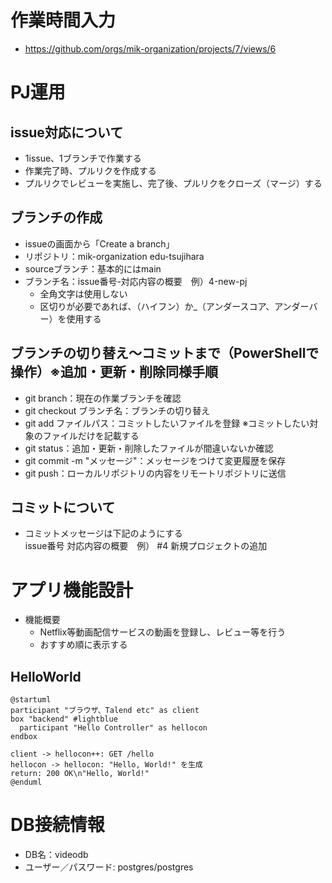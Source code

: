 # 作業時間入力
- https://github.com/orgs/mik-organization/projects/7/views/6

# PJ運用
## issue対応について
- 1issue、1ブランチで作業する
- 作業完了時、プルリクを作成する
- プルリクでレビューを実施し、完了後、プルリクをクローズ（マージ）する
## ブランチの作成
- issueの画面から「Create a branch」
- リポジトリ：mik-organization edu-tsujihara
- sourceブランチ：基本的にはmain
- ブランチ名：issue番号-対応内容の概要　例）4-new-pj
  - 全角文字は使用しない
  - 区切りが必要であれば、（ハイフン）か_（アンダースコア、アンダーバー）を使用する
  
## ブランチの切り替え～コミットまで（PowerShellで操作）※追加・更新・削除同様手順
- git branch：現在の作業ブランチを確認
- git checkout ブランチ名：ブランチの切り替え
- git add ファイルパス：コミットしたいファイルを登録
  ※コミットしたい対象のファイルだけを記載する
- git status：追加・更新・削除したファイルが間違いないか確認
- git commit -m "メッセージ"：メッセージをつけて変更履歴を保存
- git push：ローカルリポジトリの内容をリモートリポジトリに送信
## コミットについて
- コミットメッセージは下記のようにする  
issue番号 対応内容の概要　例） #4 新規プロジェクトの追加

# アプリ機能設計
- 機能概要
  - Netflix等動画配信サービスの動画を登録し、レビュー等を行う
  - おすすめ順に表示する
## HelloWorld
```plantuml
@startuml 
participant "ブラウザ、Talend etc" as client
box "backend" #lightblue
  participant "Hello Controller" as hellocon
endbox

client -> hellocon++: GET /hello
hellocon -> hellocon: "Hello, World!" を生成
return: 200 OK\n"Hello, World!"
@enduml
```
# DB接続情報
- DB名：videodb
- ユーザー／パスワード: postgres/postgres


